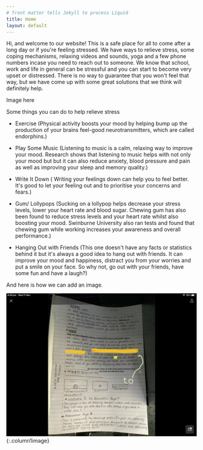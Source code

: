 ```yaml
---
# front matter tells Jekyll to process Liquid
title: Home
layout: default
---
```

Hi, and welcome to our website!
This is a safe place for all to come after a long day or if you're feeling stressed. 
We have ways to relieve stress, some coping mechanisms, relaxing videos and sounds, yoga and a few phone numbers incase you need to reach out to someone.
We know that school, work and life in general can be stressful and you can start to become very upset or distressed. There is no way to guarantee that you won't feel that way, but we have come up with some great solutions that we think will definitely help.

Image here


Some things you can do to help relieve stress

- Exercise (Physical activity boosts your mood by helping bump up the production of your brains feel-good neurotransmitters, which are called endorphins.)

- Play Some Music (Listening to music is a calm, relaxing way to improve your mood. Research shows that listening to music helps with not only your mood but but it can also reduce anxiety, blood pressure and pain as well as improving your sleep and memory quality.)

- Write It Down ( Writing your feelings down can help you to feel better. It's good to let your feeling out and to prioritise your concerns and fears.)

- Gum/ Lollypops (Sucking on a lollypop helps decrease your stress levels, lower your heart rate and blood sugar. Chewing gum has also been found to reduce stress levels and your heart rate whilst also boosting your mood. Swinburne University also ran tests and found that chewing gum while working increases your awareness and overall performance.)

- Hanging Out with Friends (This one doesn't have any facts or statistics behind it but it's always a good idea to hang out with friends. It can improve your mood and happiness, distract you from your worries and put a smile on your face. So why not, go out with your friends, have some fun and have a laugh?)


And here is how we can add an image.

![My example image](/assets/images/IMG_2346.jpg){:.column1image}





